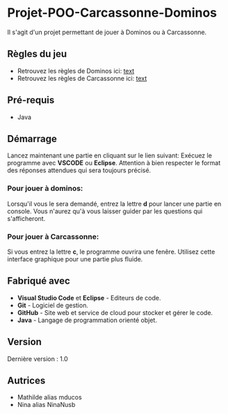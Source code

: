 # Projet-POO-Carcassonne-Dominos

Il s'agit d'un projet permettant de jouer à Dominos ou à Carcassonne.

## Règles du jeu
- Retrouvez les règles de Dominos ici: [text](https://www.agoralude.com/blog/la-regle-du-jeu-de-dominos-n33)
- Retrouvez les règles de Carcassonne ici: [text](https://www.jeuxavolonte.asso.fr/regles/carcassonne.pdf)

## Pré-requis
- Java

## Démarrage
Lancez maintenant une partie en cliquant sur le lien suivant: 
Exécuez le programme avec **VSCODE** ou **Eclipse**. Attention à bien respecter le format des réponses attendues qui sera toujours précisé.

### Pour jouer à dominos:
Lorsqu'il vous le sera demandé, entrez la lettre **d** pour lancer une partie en console. Vous n'aurez qu'à vous laisser guider par les questions qui s'afficheront. 

### Pour jouer à Carcassonne:
Si vous entrez la lettre **c**, le programme ouvrira une fenêre. Utilisez cette interface graphique pour une partie plus fluide. 

## Fabriqué avec
- **Visual Studio Code** et **Eclipse** - Editeurs de code.
- **Git** - Logiciel de gestion.
- **GitHub** - Site web et service de cloud pour stocker et gérer le code.
- **Java** - Langage de programmation orienté objet.

## Version
  Dernière version : 1.0
  
## Autrices
- Mathilde alias mducos
- Nina alias NinaNusb
